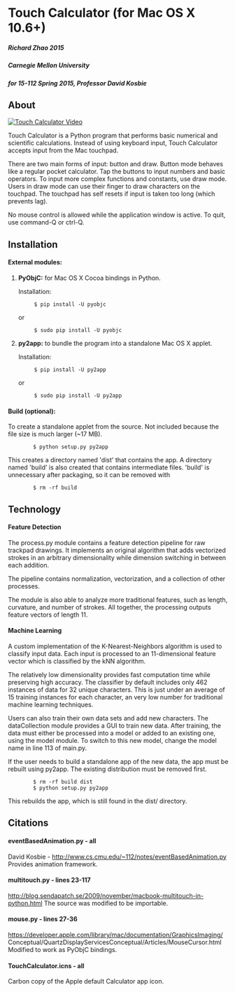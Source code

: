 # Touch Calculator (for Mac OS X 10.6+)

##### Richard Zhao 2015
##### Carnegie Mellon University
##### for 15-112 Spring 2015, Professor David Kosbie



## About

[![Touch Calculator Video](http://img.youtube.com/vi/9xGWnnozi-M&feature=youtu.be/0.jpg)](http://www.youtube.com/watch?v=9xGWnnozi-M&feature=youtu.be)

Touch Calculator is a Python program that performs basic numerical and
scientific calculations. Instead of using keyboard input, Touch Calculator
accepts input from the Mac touchpad.

There are two main forms of input: button and draw. Button mode behaves like a
regular pocket calculator. Tap the buttons to input numbers and basic operators.
To input more complex functions and constants, use draw mode. Users in draw mode
can use their finger to draw characters on the touchpad. The touchpad has self
resets if input is taken too long (which prevents lag).

No mouse control is allowed while the application window is active. To quit,
use command-Q or ctrl-Q.


## Installation

#### External modules:

1. **PyObjC:** for Mac OS X Cocoa bindings in Python.

    Installation:

            $ pip install -U pyobjc

    or 

            $ sudo pip install -U pyobjc


2. **py2app:** to bundle the program into a standalone Mac OS X applet.
	   
    Installation:

            $ pip install -U py2app

    or

            $ sudo pip install -U py2app
	

#### Build (optional):

To create a standalone applet from the source. Not included because the file
size is much larger (~17 MB).

            $ python setup.py py2app

This creates a directory named 'dist' that contains the app. A directory
named 'build' is also created that contains intermediate files. 'build' is
unnecessary after packaging, so it can be removed with

            $ rm -rf build


## Technology


#### Feature Detection

The process.py module contains a feature detection pipeline for raw trackpad
drawings. It implements an original algorithm that adds vectorized strokes
in an arbitrary dimensionality while dimension switching in between each
addition.

The pipeline contains normalization, vectorization, and a collection of
other processes.

The module is also able to analyze more traditional features, such as
length, curvature, and number of strokes. All together, the processing
outputs feature vectors of length 11.

#### Machine Learning
    
A custom implementation of the K-Nearest-Neighbors algorithm is used to 
classify input data. Each input is processed to an 11-dimensional feature
vector which is classified by the kNN algorithm.

The relatively low dimensionality provides fast computation time while
preserving high accuracy. The classifier by default includes only 462
instances of data for 32 unique characters. This is just under an average
of 15 training instances for each character, an very low number for
traditional machine learning techniques.

Users can also train their own data sets and add new characters. The
dataCollection module provides a GUI to train new data. After training,
the data must either be processed into a model or added to an existing one,
using the model module. To switch to this new model, change the model name
in line 113 of main.py.

If the user needs to build a standalone app of the new data, the app must
be rebuilt using py2app. The existing distribution must be removed first.

            $ rm -rf build dist
            $ python setup.py py2app

This rebuilds the app, which is still found in the dist/ directory.


## Citations

#### eventBasedAnimation.py - all

David Kosbie - http://www.cs.cmu.edu/~112/notes/eventBasedAnimation.py
Provides animation framework.

#### multitouch.py - lines 23-117 

http://blog.sendapatch.se/2009/november/macbook-multitouch-in-python.html
The source was modified to be importable.

#### mouse.py - lines 27-36

https://developer.apple.com/library/mac/documentation/GraphicsImaging/
Conceptual/QuartzDisplayServicesConceptual/Articles/MouseCursor.html
Modified to work as PyObjC bindings.

#### TouchCalculator.icns - all

Carbon copy of the Apple default Calculator app icon.

